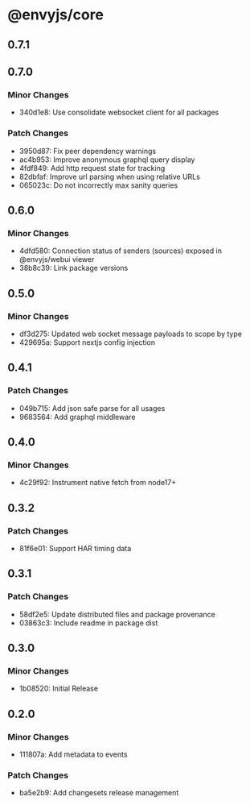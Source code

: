 # @envyjs/core

## 0.7.1

## 0.7.0

### Minor Changes

- 340d1e8: Use consolidate websocket client for all packages

### Patch Changes

- 3950d87: Fix peer dependency warnings
- ac4b953: Improve anonymous graphql query display
- 4fdf849: Add http request state for tracking
- 82dbfaf: Improve url parsing when using relative URLs
- 065023c: Do not incorrectly max sanity queries

## 0.6.0

### Minor Changes

- 4dfd580: Connection status of senders (sources) exposed in @envyjs/webui viewer
- 38b8c39: Link package versions

## 0.5.0

### Minor Changes

- df3d275: Updated web socket message payloads to scope by type
- 429695a: Support nextjs config injection

## 0.4.1

### Patch Changes

- 049b715: Add json safe parse for all usages
- 9683564: Add graphql middleware

## 0.4.0

### Minor Changes

- 4c29f92: Instrument native fetch from node17+

## 0.3.2

### Patch Changes

- 81f6e01: Support HAR timing data

## 0.3.1

### Patch Changes

- 58df2e5: Update distributed files and package provenance
- 03863c3: Include readme in package dist

## 0.3.0

### Minor Changes

- 1b08520: Initial Release

## 0.2.0

### Minor Changes

- 111807a: Add metadata to events

### Patch Changes

- ba5e2b9: Add changesets release management
